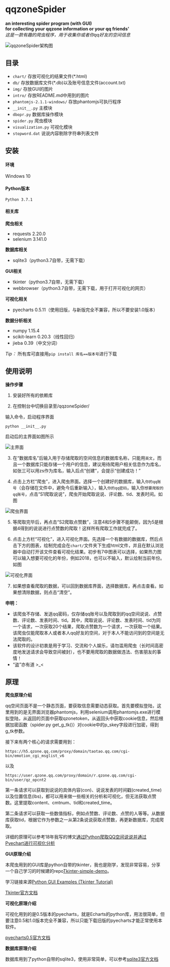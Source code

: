# qqzoneSpider
**an interesting spider program (with GUI) <br>for collecting your qqzone information or your qq friends'**
<br>_这是一款有趣的爬虫程序，用于收集你或者你qq好友的空间信息_

![qqzoneSpider架构图](./intro/qqzoneSpider.png "qqzoneSpider架构图")

## 目录

* `chart/` 存放可视化的结果文件(\*.html)
* `db/` 存放数据库文件(\*.db)以及账号信息文件(account.txt)
* `img/` 存放GUI的图片
* `intro/` 存放README.md中用到的图片
* `phantomjs-2.1.1-windows/` 存放phantomjs可执行程序
* `__init__.py` 主模块
* `dbopr.py` 数据库操作模块
* `spider.py` 爬虫模块
* `visualization.py` 可视化模块
* `stopword.dat` 说说内容剔除字符串列表文件


## 安装

#### 环境

Windows 10

#### Python版本

`Python 3.7.1`

#### 相关库

**爬虫相关**

* requests 2.20.0
* selenium 3.141.0

**数据库相关**

* sqlite3（python3.7自带，无需下载）

**GUI相关**

* tkinter（python3.7自带，无需下载）
* webbrowser（python3.7自带，无需下载，用于打开可视化的网页）

**可视化相关**

* pyecharts 0.5.11（使用旧版，与新版完全不兼容，所以不要安装1.0版本）

**数据分析相关**

* numpy 1.15.4
* scikit-learn 0.20.3（线性回归）
* jieba 0.39（中文分词）

*Tip：* 所有库可直接用`pip install 库名==版本号`进行下载

## 使用说明

**操作步骤**

1. 安装好所有的依赖库

2. 在控制台中切换目录至/qqzoneSpider/

输入命令，启动程序界面

	python __init__.py

启动后的主界面如图所示

![主界面](./intro/db.jpg "主界面")

3. 在“数据库名”后输入用于存储爬取的空间信息的数据库名称，只能用`英文`，而且一个数据库只能存储一个用户的信息，建议用待爬用户相关信息作为库名，如张三可以用zs作为库名，输入后点“创建”，会提示“创建成功！”

4. 点击上方栏“爬虫”，进入爬虫界面。选择一个创建好的数据库，输入`你的qq账号`（会存储在文件中，避免今后重新输入），输入`你的qq密码`，输入你`想要爬取的qq账号`，点击“S1爬取说说”，爬虫开始爬取说说、评论数、tid、发表时间。如图

![爬虫界面](./intro/spider.jpg "爬虫界面")

5. 等爬取完毕后，再点击“S2爬取点赞数”，注意4和5步骤不能颠倒，因为5是根据4得到的说说进行点赞数的爬取！这样所有爬取工作就完成了。

6. 点击上方栏“可视化”，进入可视化界面。先选择一个有数据的数据库，然后点击下方的图表，绘制完成会在`chart/`文件夹下生成html文件，并且在默认浏览器中自动打开该文件查看可视化结果。初步有7中图表可以选择，如果热力图可以输入想要可视化的年份，例如2018，也可以不输入，默认绘制当前年份。如图

![可视化界面](./intro/visual.jpg "可视化界面")

7. 如果想查看爬取的数据，可以回到数据库界面，选择数据库，再点击查看。如果想清除数据，则点击“清空”。

**申明：**
* 该爬虫不存储、发送qq密码，仅存储qq账号以及爬取到的qq空间说说、点赞数、评论数、发表时间、tid。其中，爬取说说、评论数、发表时间、tid为同一个请求，一次获取20个结果，爬取点赞数为一个请求，一次获取一个结果。该爬虫仅能爬取本人或者本人qq好友的空间，对于本人不能访问到的空间是无法爬取的。
* 该软件的设计初衷是用于学习、交流和个人娱乐，请勿滥用爬虫（长时间高密度地发送请求会导致空间被封），也不要用爬取的数据做违法、伤害朋友的事情！
* “盗”亦有道 \>\_\<

## 原理

**爬虫原理介绍**

qq空间页面不是一个静态页面，要获取信息需要动态获取。首先要模拟登陆，这里用到的是无界面浏览器phantomjs，利用selenium调用phantomjs.exe进行模拟登陆，从返回的页面中获取qzonetoken，从返回头中获取cookie信息，然后根据加密函数（spider.py get_g_tk()）对cookie中的p_skey字段进行加密，得到g_tk参数。

接下来有两个核心的请求需要用到：

	https://h5.qzone.qq.com/proxy/domain/taotao.qq.com/cgi-bin/emotion_cgi_msglist_v6

以及

	https://user.qzone.qq.com/proxy/domain/r.qzone.qq.com/cgi-bin/user/qz_opcnt2

第一条请求可以获取到说说的具体内容(con)、说说发表的时间戳(created_time)以及位置信息(lbs)，都可以用来做一些相关的分析和可视化，但无法获取点赞数。这里提取content、cmtnum、tid和created_time。

第二条请求可以获取一些数值指标，例如点赞数、评论数、点赞的人等等。从数据库获取tid，根据它作为参数之一从第2条说说获取点赞数，再更新数据库，完成爬取。

详细的原理可以参考18年我写的博文[通过Python爬取QQ空间说说并通过Pyechart进行可视化分析](https://blog.csdn.net/lyandgh/article/details/82945942 "通过Python爬取QQ空间说说并通过Pyechart进行可视化分析")

**GUI原理介绍**

本爬虫用到的GUI库是python自带的tkinter，我也是刚学，发现非常容易，分享一个自己学习的时候建的repo[Tkinter-simple-demo](https://github.com/ly15927086342/Tkinter-simple-demo "Tkinter-simple-demo")。

学习链接来源[Python GUI Examples (Tkinter Tutorial)](https://likegeeks.com/python-gui-examples-tkinter-tutorial/ "Python GUI Examples (Tkinter Tutorial)")

[Tkinter官方文档](https://docs.python.org/zh-cn/3/library/tk.html "Tkinter官方文档")

**可视化原理介绍**

可视化用到的是0.5版本的pyecharts，就是Echarts的python库，用法很简单，但要注意0.5和1.0版本完全不兼容，所以只能下载旧版的pyecharts才能正常使用本软件。

[pyecharts0.5官方文档](https://05x-docs.pyecharts.org/#/zh-cn/prepare 'pyecharts0.5官方文档')

**数据库原理介绍**

数据库用到了python自带的sqlite3，使用非常简单，可以参考[sqlite3官方文档](https://docs.python.org/3/library/sqlite3.html 'sqlite3官方文档')

